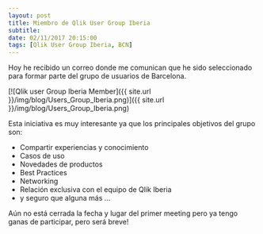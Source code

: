 ```yaml
---
layout: post
title: Miembro de Qlik User Group Iberia
subtitle: 
date: 02/11/2017 20:15:00
tags: [Qlik User Group Iberia, BCN]
---
```


Hoy he recibido un correo donde me comunican que he sido seleccionado para formar parte del grupo de usuarios de Barcelona.

[![Qlik user Group Iberia Member]({{ site.url }}/img/blog/Users_Group_Iberia.png)]({{ site.url }}/img/blog/Users_Group_Iberia.png)

Esta iniciativa es muy interesante ya que los principales objetivos del grupo son:

+ Compartir experiencias y conocimiento
+ Casos de uso
+ Novedades de productos
+ Best Practices
+ Networking
+ Relación exclusiva con el equipo de Qlik Iberia
+ y seguro que alguna más …

Aún no está cerrada la fecha y lugar del primer meeting pero ya tengo ganas de participar, pero será breve!